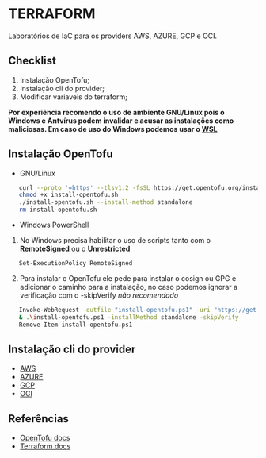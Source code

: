 # TERRAFORM

Laboratórios de IaC para os providers AWS, AZURE, GCP e OCI.

## Checklist

1. Instalação OpenTofu;
2. Instalação cli do provider;
3. Modificar variaveis do terraform;

**Por experiência recomendo o uso de ambiente GNU/Linux pois o Windows e Antvírus podem invalidar e acusar as instalações como maliciosas. Em caso de uso do Windows podemos usar o [WSL](https://learn.microsoft.com/pt-br/windows/wsl/install)**

## Instalação OpenTofu

+ GNU/Linux

```bash
   curl --proto '=https' --tlsv1.2 -fsSL https://get.opentofu.org/install-opentofu.sh -o install-opentofu.sh
   chmod +x install-opentofu.sh
   ./install-opentofu.sh --install-method standalone
   rm install-opentofu.sh
```

+ Windows PowerShell

1. No Windows precisa habilitar o uso de scripts tanto com o **RemoteSigned** ou o **Unrestricted**

```bash
   Set-ExecutionPolicy RemoteSigned
```

2. Para instalar o OpenTofu ele pede para instalar o cosign ou GPG e adicionar o caminho para a instalação, no caso podemos ignorar a verificação com o -skipVerify _não recomendado_

```bash
   Invoke-WebRequest -outfile "install-opentofu.ps1" -uri "https://get.opentofu.org/install-opentofu.ps1"
   & .\install-opentofu.ps1 -installMethod standalone -skipVerify
   Remove-Item install-opentofu.ps1
```

## Instalação cli do provider

+ [AWS](https://github.com/brunoashihara/terraform/blob/main/AWS/)
+ [AZURE](https://github.com/brunoashihara/terraform/blob/main/AZURE/)
+ [GCP](https://github.com/brunoashihara/terraform/blob/main/GCP/)
+ [OCI](https://github.com/brunoashihara/terraform/blob/main/OCI/)

## Referências

+ [OpenTofu docs](https://opentofu.org/docs/)
+ [Terraform docs](https://registry.terraform.io/providers)
